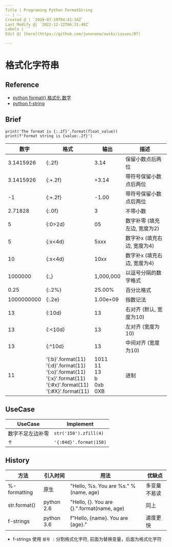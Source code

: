 ```yaml
---
Title | Programing Python FormatString
-- | --
Created @ | `2019-07-19T04:41:16Z`
Last Modify @| `2022-12-22T06:31:48Z`
Labels | ``
Edit @| [here](https://github.com/junxnone/xwiki/issues/87)

---
```

# 格式化字符串

## Reference
- [python format() 格式化 数字](https://my.oschina.net/zhiyonghe/blog/1596271)
- [python f-string](https://www.cnblogs.com/c-x-a/p/9333826.html)

## Brief

```
print('The format is {:.2f}'.format(float_value))
print(f'Format string is {value:.2f}')
```




数字 | 格式 | 输出 | 描述
-- | -- | -- | --
3.1415926 | {:.2f} | 3.14 | 保留小数点后两位
3.1415926 | {:+.2f} | +3.14 | 带符号保留小数点后两位
-1 | {:+.2f} | -1.00 | 带符号保留小数点后两位
2.71828 | {:.0f} | 3 | 不带小数
5 | {:0>2d} | 05 | 数字补零 (填充左边, 宽度为2)
5 | {:x<4d} | 5xxx | 数字补x (填充右边, 宽度为4)
10 | {:x<4d} | 10xx | 数字补x (填充右边, 宽度为4)
1000000 | {:,} | 1,000,000 | 以逗号分隔的数字格式
0.25 | {:.2%} | 25.00% | 百分比格式
1000000000 | {:.2e} | 1.00e+09 | 指数记法
13 | {:10d} | 13 | 右对齐 (默认, 宽度为10)
13 | {:<10d} | 13 | 左对齐 (宽度为10)
13 | {:^10d} | 13 | 中间对齐 (宽度为10)
11 | '{:b}'.format(11)<br> '{:d}'.format(11)<br> '{:o}'.format(11)<br> '{:x}'.format(11)<br> '{:#x}'.format(11)<br> '{:#X}'.format(11) | 1011<br> 11<br> 13<br> b<br> 0xb<br> 0XB | 进制

## UseCase

UseCase | Implement
-- | --
数字不足左边补零 | `str('150').zfill(4)`
↑ | `'{:04d}'.format(150)`

## History

方法 | 引入时间 | 用法 | 优缺点
-- | -- | -- | --
%-formatting | 原生 | "Hello, %s. You are %s." % (name, age) | 多变量不易读
str.format() | python 2.6 | "Hello, {}. You are {}.".format(name, age) | 同上
f-strings | python 3.6 | f"Hello, {name}. You are {age}." | 速度更快

- f-strings 使用 `冒号 :` 分割格式化字符, 前面为替换变量，后面为格式化字符

